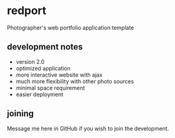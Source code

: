 redport
==========

Photographer's web portfolio application template

development notes
----------

* version 2.0
* optimized application
* more interactive website with ajax
* much more flexibility with other photo sources
* minimal space requirement
* easier deployment

joining
----------

Message me here in GitHub if you wish to join the development.